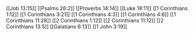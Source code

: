 [[Job 13:15]]
[[Psalms 26:2]]
[[Proverbs 14:14]]
[[Luke 18:11]]
[[1 Corinthians 1:12]]
[[1 Corinthians 3:21]]
[[1 Corinthians 4:3]]
[[1 Corinthians 4:6]]
[[1 Corinthians 11:28]]
[[2 Corinthians 1:12]]
[[2 Corinthians 11:12]]
[[2 Corinthians 13:5]]
[[Galatians 6:13]]
[[1 John 3:19]]
